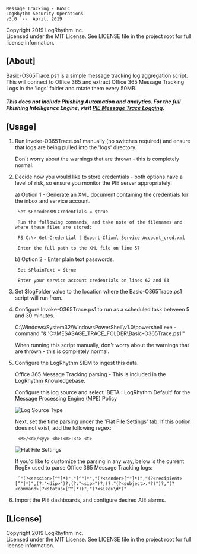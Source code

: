 
    Message Tracking - BASIC
    LogRhythm Security Operations
    v3.0  --  April, 2019

Copyright 2019 LogRhythm Inc.   
Licensed under the MIT License. See LICENSE file in the project root for full license information.


## [About]
    
Basic-O365Trace.ps1 is a simple message tracking log aggregation script. This will connect to Office 365 and extract Office 365 Message Tracking Logs in the 'logs' folder and rotate them every 50MB.

##### This does not include Phishing Automation and analytics. For the full Phishing Intelligence Engine, visit [PIE Message Trace Logging](/Scripts/PIE_Message-Trace-Logging/).


## [Usage]

1) Run Invoke-O365Trace.ps1 manually (no switches required) and ensure that logs are being pulled into the 'logs' directory.

    Don't worry about the warnings that are thrown - this is completely normal.

2) Decide how you would like to store credentials - both options have a level of risk, so ensure you monitor the PIE server appropriately!

    a) Option 1 - Generate an XML document containing the credentials for the inbox and service account.

        Set $EncodedXMLCredentials = $true

        Run the following commands, and take note of the filenames and where these files are stored:

        PS C:\> Get-Credential | Export-Clixml Service-Account_cred.xml

        Enter the full path to the XML file on line 57

    b) Option 2 - Enter plain text passwords.

        Set $PlainText = $true

        Enter your service account credentials on lines 62 and 63

3) Set $logFolder value to the location where the Basic-O365Trace.ps1 script will run from.

4) Configure Invoke-O365Trace.ps1 to run as a scheduled task between 5 and 30 minutes.
    
    C:\Windows\System32\WindowsPowerShell\v1.0\powershell.exe -command "& 'C:\MESASAGE_TRACE_FOLDER\Basic-O365Trace.ps1'"

    When running this script manually, don't worry about the warnings that are thrown - this is completely normal.

5) Configure the LogRhythm SIEM to ingest this data.

    Office 365 Message Tracking parsing - This is included in the LogRhythm Knowledgebase.

    Configure this log source and select 'BETA : LogRhythm  Default' for the Message Processing Engine (MPE) Policy

    ![Log Source Type](/images/O365-Message-Tracking_Log-Source.png)

    Next, set the time parsing under the 'Flat File Settings' tab. If this option does not exist, add the following regex:

        <M>/<d>/<yy> <h>:<m>:<s> <t>

    ![Flat File Settings](/images/O365-Message-Tracking_Time-Format.png)
    
    If you'd like to customize the parsing in any way, below is the current RegEx used to parse Office 365 Message Tracking logs:

        ^"(?<session>[^"]*)","[^"]*","(?<sender>[^"]*)","(?<recipient>[^"]*)",(?:"<dip>")?,(?:"<sip>")?,(?:"(?<subject>.*?)")?,"(?<command>(?<status>[^"]*))","(?<size>\d*)"

6) Import the PIE dashboards, and configure desired AIE alarms.

## [License]

Copyright 2019 LogRhythm Inc.   
Licensed under the MIT License. See LICENSE file in the project root for full license information.
